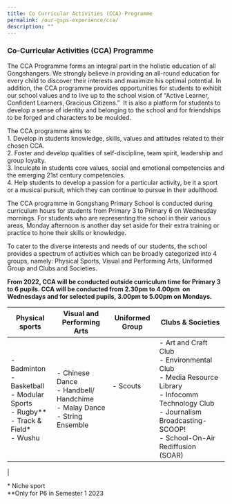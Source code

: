 ```yaml
---
title: Co Curricular Activities (CCA) Programme
permalink: /our-gsps-experience/cca/
description: ""
---
```

### **Co-Curricular Activities (CCA) Programme**
The CCA Programme forms an integral part in the holistic education of all Gongshangers. We strongly believe in providing an all-round education for every child to discover their interests and maximize his optimal potential. In addition, the CCA programme provides opportunities for students to exhibit our school values and to live up to the school vision of “Active Learner, Confident Learners, Gracious Citizens.”&nbsp; It is also a platform for students to develop a sense of identity and belonging to the school and for friendships to be forged and characters to be moulded.&nbsp;

The CCA programme aims to:<br>
1\. Develop in students knowledge, skills, values and attitudes related to their chosen CCA.<br>
2\. Foster and develop qualities of self-discipline, team spirit, leadership and group loyalty.<br>
3\. Inculcate in students core values, social and emotional competencies and the emerging 21st century competencies.<br>
4\. Help students to develop a passion for a particular activity, be it a sport or a musical pursuit, which they can continue to pursue in their adulthood.

The CCA programme in Gongshang Primary School is conducted during curriculum hours for students from Primary 3 to Primary 6 on Wednesday mornings. For students who are representing the school in their various areas, Monday afternoon is another day set aside for their extra training or practice to hone their skills or knowledge.&nbsp;

To cater to the diverse interests and needs of our students, the school provides a spectrum of activities which can be broadly categorized into 4 groups, namely: Physical Sports, Visual and Performing Arts, Uniformed Group and Clubs and Societies.

**From 2022, CCA will be conducted outside curriculum time for Primary 3 to 6 pupils. CCA will be conducted from 2.30pm to 4.00pm&nbsp; on Wednesdays and for selected pupils, 3.00pm to 5.00pm on Mondays.**

| Physical sports | Visual and Performing Arts | Uniformed Group | Clubs &amp; Societies |
|---|---|---|---|
| - Badminton<br>- Basketball<br>- Modular Sports<br>- Rugby**<br>- Track &amp; Field*<br>- Wushu | - Chinese Dance<br>- Handbell/ Handchime<br>- Malay Dance<br>- String Ensemble | - Scouts<br><br><br><br> | - Art and Craft Club<br>- Environmental Club<br>- Media Resource Library<br>- Infocomm Technology Club<br>- Journalism Broadcasting-SCOOP!<br>- School-On-Air Rediffusion (SOAR) |
|

\* Niche sport<br>
\*\*Only for P6 in Semester 1 2023